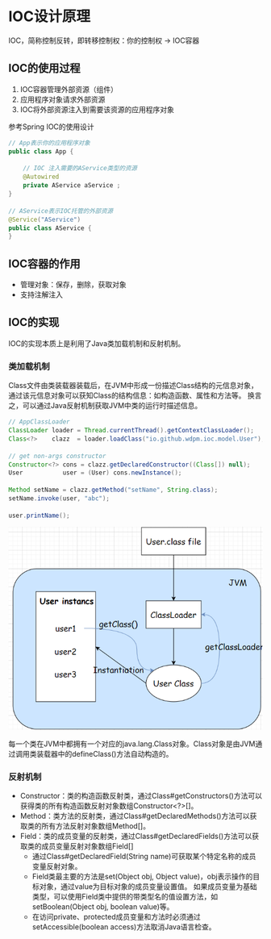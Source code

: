 # IOC设计原理

IOC，简称控制反转，即转移控制权：你的控制权 -> IOC容器

## IOC的使用过程
1. IOC容器管理外部资源（组件）
2. 应用程序对象请求外部资源
3. IOC将外部资源注入到需要该资源的应用程序对象

参考Spring IOC的使用设计
```java
// App表示你的应用程序对象
public class App {

    // IOC 注入需要的AService类型的资源
    @Autowired
    private AService aService ;
}

// AService表示IOC托管的外部资源
@Service("AService")
public class AService {
}
```

## IOC容器的作用
- 管理对象：保存，删除，获取对象
- 支持注解注入

## IOC的实现
IOC的实现本质上是利用了Java类加载机制和反射机制。

### 类加载机制
Class文件由类装载器装载后，在JVM中形成一份描述Class结构的元信息对象，通过该元信息对象可以获知Class的结构信息：如构造函数、属性和方法等。
换言之，可以通过Java反射机制获取JVM中类的运行时描述信息。

```java
// AppClassLoader
ClassLoader loader = Thread.currentThread().getContextClassLoader();
Class<?>    clazz  = loader.loadClass("io.github.wdpm.ioc.model.User");

// get non-args constructor
Constructor<?> cons = clazz.getDeclaredConstructor((Class[]) null);
User           user = (User) cons.newInstance();

Method setName = clazz.getMethod("setName", String.class);
setName.invoke(user, "abc");

user.printName();
```
![](./images/class-loader-and-jvm.png)

每一个类在JVM中都拥有一个对应的java.lang.Class对象。Class对象是由JVM通过调用类装载器中的defineClass()方法自动构造的。

### 反射机制
- Constructor：类的构造函数反射类，通过Class#getConstructors()方法可以获得类的所有构造函数反射对象数组Constructor<?>[]。
- Method：类方法的反射类，通过Class#getDeclaredMethods()方法可以获取类的所有方法反射对象数组Method[]。
- Field：类的成员变量的反射类，通过Class#getDeclaredFields()方法可以获取类的成员变量反射对象数组Field[]
  - 通过Class#getDeclaredField(String name)可获取某个特定名称的成员变量反射对象。
  - Field类最主要的方法是set(Object obj, Object value)，obj表示操作的目标对象，通过value为目标对象的成员变量设置值。
  如果成员变量为基础类型，可以使用Field类中提供的带类型名的值设置方法，如setBoolean(Object obj, boolean value)等。
  - 在访问private、protected成员变量和方法时必须通过setAccessible(boolean access)方法取消Java语言检查。

